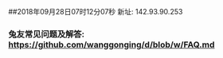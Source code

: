 ##2018年09月28日07时12分07秒 新址: 142.93.90.253
### 兔友常见问题及解答: https://github.com/wanggonging/d/blob/w/FAQ.md

